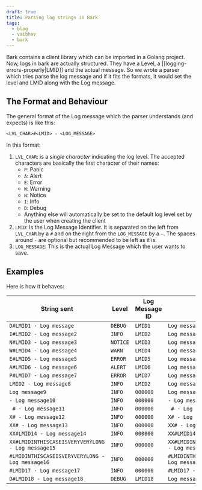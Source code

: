 ```yaml
---
draft: true
title: Parsing log strings in Bark
tags:
  - blog
  - vaibhav
  - bark
---
```

Bark contains a client library which can be imported in a Golang project. Now, logs in bark are actually structured. They have a Level, a [[logging-errors-properly|LMID]] and the actual message. So we wrote a parser which tries parse the log message and if it fits the formats, it would set the level and LMID along with the Log message. 

## The Format and Behaviour
The general format of the Log message which the parser understands (and expects) is like this: 

```
<LVL_CHAR>#<LMID> - <LOG_MESSAGE>
```

In this format:

1. `LVL_CHAR`: is a _single character_ indicating the log level. The accepted characters are basically the first character of their names:
	- `P`: Panic
	- `A`: Alert
	- `E`: Error
	- `W`: Warning
	- `N`: Notice
	- `I`: Info
	- `D`: Debug
	- Anything else will automatically be set to the default log level set by the user when creating the client
1. `LMID`: Is the Log Message Identifier. It is separated on the left from `LVL_CHAR` by a `#` and on the right from the `LOG_MESSAGE` by a ` - `. The spaces around `-` are optional but recommended to be left as it is.
2. `LOG_MESSAGE`: This is the actual Log Message which the user wants to save.


## Examples

Here is how it behaves: 

| String sent                                       | Level    | Log Message ID | Log message                                       |
| ------------------------------------------------- | -------- | -------------- | ------------------------------------------------- |
| `D#LMID1 - Log message`                           | `DEBUG`  | `LMID1`        | `Log message`                                     |
| `I#LMID2 - Log message2`                          | `INFO`   | `LMID2`        | `Log message2`                                    |
| `N#LMID3 - Log message3`                          | `NOTICE` | `LMID3`        | `Log message3`                                    |
| `W#LMID4 - Log message4`                          | `WARN`   | `LMID4`        | `Log message4`                                    |
| `E#LMID5 - Log message5`                          | `ERROR`  | `LMID5`        | `Log message5`                                    |
| `A#LMID6 - Log message6`                          | `ALERT`  | `LMID6`        | `Log message6`                                    |
| `P#LMID7 - Log message7`                          | `ERROR`  | `LMID7`        | `Log message7`                                    |
| `LMID2 - Log message8`                            | `INFO`   | `LMID2`        | `Log message8`                                    |
| `Log message9`                                    | `INFO`   | `000000`       | `Log message9`                                    |
| `- Log message10`                                 | `INFO`   | `000000`       | `- Log message10`                                 |
| ` # - Log message11`                              | `INFO`   | `000000`       | ` # - Log message11`                              |
| `X# - Log message12`                              | `INFO`   | `000000`       | `X# - Log message12`                              |
| `XX# - Log message13`                             | `INFO`   | `000000`       | `XX# - Log message13`                             |
| `XX#LMID14 - Log message14`                       | `INFO`   | `000000`       | `XX#LMID14 - Log message14`                       |
| `XX#LMIDINTHISCASEISVERYVERYLONG - Log message15` | `INFO`   | `000000`       | `XX#LMIDINTHISCASEISVERYVERYLONG - Log message15` |
| `#LMIDINTHISCASEISVERYVERYLONG - Log message16`   | `INFO`   | `000000`       | `#LMIDINTHISCASEISVERYVERYLONG - Log message16`   |
| `#LMID17 - Log message17`                         | `INFO`   | `000000`       | `#LMID17 - Log message17`                         |
| `D#LMID18 - Log message18`                        | `DEBUG`  | `LMID18`       | `Log message18`                                   |

